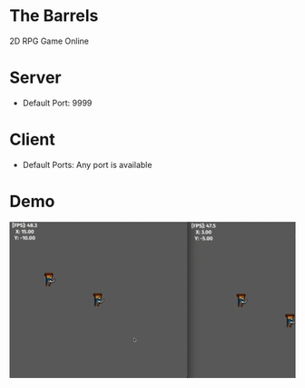 # The Barrels

2D RPG Game Online

# Server

- Default Port: 9999

# Client

- Default Ports: Any port is available

# Demo 

![](https://github.com/ProgramingIsTheFuture/TheBarrels/blob/master/TheBarrelsDemo.gif)
